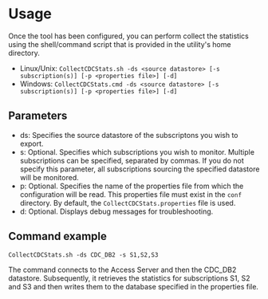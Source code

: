 # Usage
Once the tool has been configured, you can perform collect the statistics using the shell/command script that is provided in the utility's home directory.

* Linux/Unix: `CollectCDCStats.sh -ds <source datastore> [-s subscription(s)] [-p <properties file>] [-d]`
* Windows: `CollectCDCStats.cmd -ds <source datastore> [-s subscription(s)] [-p <properties file>] [-d]`


## Parameters
- ds: Specifies the source datastore of the subscriptons you wish to export.
- s: Optional. Specifies which subscriptions you wish to monitor. Multiple subscriptions can be specified, separated by commas. If you do not specify this parameter, all subscriptions sourcing the specified datastore will be monitored.
- p: Optional. Specifies the name of the properties file from which the configuration will be read. This properties file must exist in the `conf` directory. By default, the `CollectCDCStats.properties` file is used.
- d: Optional. Displays debug messages for troubleshooting.

## Command example
`CollectCDCStats.sh -ds CDC_DB2 -s S1,S2,S3`

The command connects to the Access Server and then the CDC_DB2 datastore. Subsequently, it retrieves the statistics for subscriptions S1, S2 and S3 and then writes them to the database specified in the properties file.